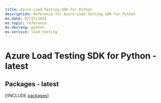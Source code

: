 ```yaml
---
title: Azure Load Testing SDK for Python
description: Reference for Azure Load Testing SDK for Python
ms.date: 07/23/2024
ms.topic: reference
ms.devlang: python
ms.service: load-testing
---
```

# Azure Load Testing SDK for Python - latest

## Packages - latest
[!INCLUDE [packages](load-testing-index.md)]